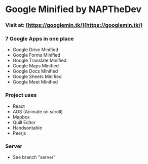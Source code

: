 # Google Minified by NAPTheDev
### Visit at: [https://googlemin.tk/](https://googlemin.tk/)

### 7 Google Apps in one place
- Google Drive Minified
- Google Forms Minified
- Google Translate Minified
- Google Maps Minified
- Google Docs Minified
- Google Sheets Minified
- Google Meet Minified

### Project uses
- React
- AOS (Animate on scroll)
- Mapbox
- Quill Editor
- Handsontable
- Peerjs

### Server
- See branch "server"